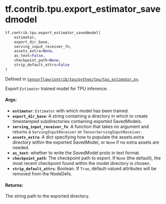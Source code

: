<div itemscope itemtype="http://developers.google.com/ReferenceObject">
<meta itemprop="name" content="tf.contrib.tpu.export_estimator_savedmodel" />
<meta itemprop="path" content="Stable" />
</div>

# tf.contrib.tpu.export_estimator_savedmodel

``` python
tf.contrib.tpu.export_estimator_savedmodel(
    estimator,
    export_dir_base,
    serving_input_receiver_fn,
    assets_extra=None,
    as_text=False,
    checkpoint_path=None,
    strip_default_attrs=False
)
```



Defined in [`tensorflow/contrib/tpu/python/tpu/tpu_estimator.py`](https://www.tensorflow.org/code/tensorflow/contrib/tpu/python/tpu/tpu_estimator.py).

Export `Estimator` trained model for TPU inference.

#### Args:

* <b>`estimator`</b>: `Estimator` with which model has been trained.
* <b>`export_dir_base`</b>: A string containing a directory in which to create
    timestamped subdirectories containing exported SavedModels.
* <b>`serving_input_receiver_fn`</b>: A function that takes no argument and
    returns a `ServingInputReceiver` or `TensorServingInputReceiver`.
* <b>`assets_extra`</b>: A dict specifying how to populate the assets.extra directory
    within the exported SavedModel, or `None` if no extra assets are needed.
* <b>`as_text`</b>: whether to write the SavedModel proto in text format.
* <b>`checkpoint_path`</b>: The checkpoint path to export.  If `None` (the default),
    the most recent checkpoint found within the model directory is chosen.
* <b>`strip_default_attrs`</b>: Boolean. If `True`, default-valued attributes will be
    removed from the NodeDefs.


#### Returns:

The string path to the exported directory.